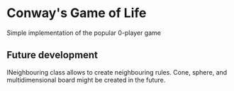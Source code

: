 # Conway's Game of Life
Simple implementation of the popular 0-player game

## Future development
INeighbouring class allows to create neighbouring rules. Cone, sphere, and multidimensional board might be created in the future.
